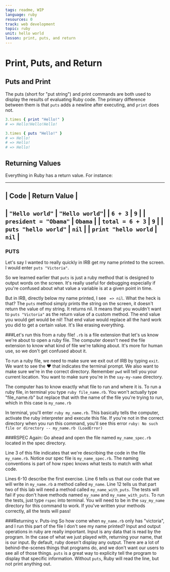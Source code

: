 ```yaml
---
tags: readme, WIP
language: ruby
resources: 0
track: web development
topic: ruby
unit: hello world
lesson: print, puts, and return
---
```


# Print, Puts, and Return

## Puts and Print

The puts (short for "put string") and print commands are both used to display the results of evaluating Ruby code. The primary difference between them is that `puts` adds a newline after executing, and `print` does not.

```ruby
3.times { print "Hello!" }
# => Hello!Hello!Hello!

3.times { puts "Hello!" }
# => Hello!
# => Hello!
# => Hello!
```

## Returning Values

Everything in Ruby has a return value. For instance:

---
| Code                  | Return Value   |
------------------------------------------
| `"Hello world"`       | `"Hello world"`|
| `6 + 3`               | `9`            |
| `president = "Obama"` | `Obama`        |
| `total = 6 + 3`       | `9`            |
| `puts "hello world"`  | `nil`          |
| `print "hello world`  | `nil`          |
---

### PUTS
Let's say I wanted to really quickly in IRB get my name printed to the screen. I would enter `puts "Victoria"`. 

So we learned earlier that `puts` is just a ruby method that is designed to output words on the screen. It's really useful for debugging especially if you're confused about what value a variable is at a given point in time. 

But in IRB, directly below my name printed, I see ` => nil`. What the heck is that? The `puts` method simply prints the string on the screen, it doesn't return the value of my string. It returns nil. It means that you wouldn't want to `puts "Victoria"` as the return value of a custom method. The end value you would get would be nil! That end value would replace all the hard work you did to get a certain value. It's like erasing everything.

###Let's run this from a ruby file!
`.rb` is a file extension that let's us know we're about to open a ruby file. The computer doesn't need the file extension to know what kind of file we're talking about. It's more for human use, so we don't get confused about it.


To run a ruby file, we need to make sure we exit out of IRB by typing `exit`. We want to see the ♥ that indicates the terminal prompt. We also want to make sure we're in the correct directory. Remember `pwd` will tell you your current location. You want to make sure you're in the `say-my-name` directory. 

The computer has to know exactly what file to run and where it is. To run a ruby file, in terminal you type `ruby file_name.rb`. You won't actually type "file_name.rb" but replace that with the name of the file you're trying to run, which in this case is `my_name.rb`

In terminal, you'll enter `ruby my_name.rb`. This basically tells the computer, activate the ruby interpreter and execute this file. If you're not in the correct directory when you run this command, you'll see this error `ruby: No such file or directory -- my_name.rb (LoadError)`


###RSPEC Again:
Go ahead and open the file named `my_name_spec.rb` located in the spec directory. 

Line 3 of this file indicates that we're describing the code in the file `my_name.rb`. Notice our spec file is `my_name_spec.rb`. The naming conventions is part of how rspec knows what tests to match with what code.

Lines 6-10 describe the first exercise. Line 6 tells us that our code that we will write in `my_name.rb` a method called `my_name`. Line 12 tells us that part two of this lab will need a method called `my_name_with_puts`. The tests will fail if you don't have methods named `my_name` and `my_name_with_puts`. To run the tests, just type `rspec` into terminal. You will need to be in the `say_my_name` directory for this command to work. If you've written your methods correctly, all the tests will pass!

###Returning v. Puts-ing
So how come when `my_name.rb` only has "victoria", and I run this part of the file I don't see my name printed? Input and output operations in ruby are really important. Input is any data that is read by the program. In the case of what we just played with, returning your name, that is our input. By default, ruby doesn't display any output. There are a lot of behind-the-scenes things that programs do, and we don't want our users to see all of those things. `puts` is a great way to explicity tell the program to display that specific information. Without `puts`, Ruby will read the line, but not print anything out.

